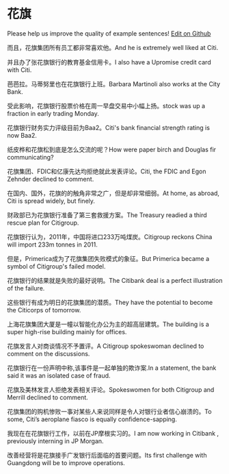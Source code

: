 # 花旗

Please help us improve the quality of example sentences! [Edit on Github](https://github.com/jiyushe/jiyu-example-sentence-source/blob/main/chinese/huaqi.md)

<p><span class="chinese">而且，花旗集团所有员工都非常喜欢他。</span><span class="english">And he is extremely well liked at Citi.</span></p>

<p><span class="chinese">并且办了张花旗银行的教育基金信用卡。</span><span class="english">I also have a Upromise credit card with Citi.</span></p>

<p><span class="chinese">芭芭拉。马蒂努里也在花旗银行上班。</span><span class="english">Barbara Martinoli also works at the City Bank.</span></p>

<p><span class="chinese">受此影响，花旗银行股票价格在周一早盘交易中小幅上扬。</span><span class="english">stock was up a fraction in early trading Monday.</span></p>

<p><span class="chinese">花旗银行财务实力评级目前为Baa2。</span><span class="english">Citi's bank financial strength rating is now Baa2.</span></p>

<p><span class="chinese">纸皮桦和花旗松到底是怎么交流的呢？</span><span class="english">How were paper birch and Douglas fir communicating?</span></p>

<p><span class="chinese">花旗集团、FDIC和亿康先达均拒绝就此发表评论。</span><span class="english">Citi, the FDIC and Egon Zehnder declined to comment.</span></p>

<p><span class="chinese">在国内、国外，花旗的的触角非常之广，但是却非常细弱。</span><span class="english">At home, as abroad, Citi is spread widely, but finely.</span></p>

<p><span class="chinese">财政部已为花旗银行准备了第三套救援方案。</span><span class="english">The Treasury readied a third rescue plan for Citigroup.</span></p>

<p><span class="chinese">花旗银行认为，2011年，中国将进口233万吨煤炭。</span><span class="english">Citigroup reckons China will import 233m tonnes in 2011.</span></p>

<p><span class="chinese">但是，Primerica成为了花旗集团失败模式的象征。</span><span class="english">But Primerica became a symbol of Citigroup's failed model.</span></p>

<p><span class="chinese">花旗银行的结果就是失败的最好说明。</span><span class="english">The Citibank deal is a perfect illustration of the failure.</span></p>

<p><span class="chinese">这些银行有成为明日的花旗集团的潜质。</span><span class="english">They have the potential to become the Citicorps of tomorrow.</span></p>

<p><span class="chinese">上海花旗集团大厦是一幢以智能化办公为主的超高层建筑。</span><span class="english">The building is a super high-rise building mainly for offices.</span></p>

<p><span class="chinese">花旗发言人对商谈情况不予置评。</span><span class="english">A Citigroup spokeswoman declined to comment on the discussions.</span></p>

<p><span class="chinese">花旗银行在一份声明中称,该事件是一起单独的欺诈案.</span><span class="english">In a statement, the bank said it was an isolated case of fraud.</span></p>

<p><span class="chinese">花旗及美林发言人拒绝发表相关评论。</span><span class="english">Spokeswomen for both Citigroup and Merrill declined to comment.</span></p>

<p><span class="chinese">花旗集团的购机惨败一事对某些人来说同样是令人对银行业者信心崩溃的。</span><span class="english">To some, Citi’s aeroplane fiasco is equally confidence-sapping.</span></p>

<p><span class="chinese">我现在在花旗银行工作，以前在JP摩根实习的。</span><span class="english">I am now working in Citibank , previously interning in JP Morgan.</span></p>

<p><span class="chinese">改善经营将是花旗接手广发银行后面临的首要问题。</span><span class="english">Its first challenge with Guangdong will be to improve operations.</span></p>


